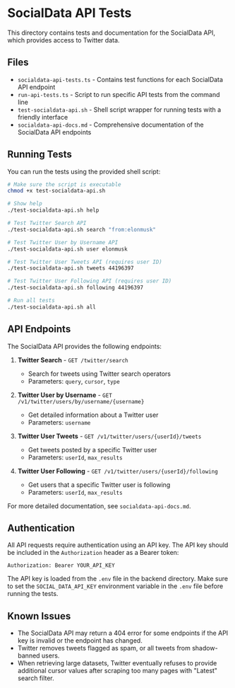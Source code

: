 # SocialData API Tests

This directory contains tests and documentation for the SocialData API, which provides access to Twitter data.

## Files

- `socialdata-api-tests.ts` - Contains test functions for each SocialData API endpoint
- `run-api-tests.ts` - Script to run specific API tests from the command line
- `test-socialdata-api.sh` - Shell script wrapper for running tests with a friendly interface
- `socialdata-api-docs.md` - Comprehensive documentation of the SocialData API endpoints

## Running Tests

You can run the tests using the provided shell script:

```bash
# Make sure the script is executable
chmod +x test-socialdata-api.sh

# Show help
./test-socialdata-api.sh help

# Test Twitter Search API
./test-socialdata-api.sh search "from:elonmusk"

# Test Twitter User by Username API
./test-socialdata-api.sh user elonmusk

# Test Twitter User Tweets API (requires user ID)
./test-socialdata-api.sh tweets 44196397

# Test Twitter User Following API (requires user ID)
./test-socialdata-api.sh following 44196397

# Run all tests
./test-socialdata-api.sh all
```

## API Endpoints

The SocialData API provides the following endpoints:

1. **Twitter Search** - `GET /twitter/search`
   - Search for tweets using Twitter search operators
   - Parameters: `query`, `cursor`, `type`

2. **Twitter User by Username** - `GET /v1/twitter/users/by/username/{username}`
   - Get detailed information about a Twitter user
   - Parameters: `username`

3. **Twitter User Tweets** - `GET /v1/twitter/users/{userId}/tweets`
   - Get tweets posted by a specific Twitter user
   - Parameters: `userId`, `max_results`

4. **Twitter User Following** - `GET /v1/twitter/users/{userId}/following`
   - Get users that a specific Twitter user is following
   - Parameters: `userId`, `max_results`

For more detailed documentation, see `socialdata-api-docs.md`.

## Authentication

All API requests require authentication using an API key. The API key should be included in the `Authorization` header as a Bearer token:

```
Authorization: Bearer YOUR_API_KEY
```

The API key is loaded from the `.env` file in the backend directory. Make sure to set the `SOCIAL_DATA_API_KEY` environment variable in the `.env` file before running the tests.

## Known Issues

- The SocialData API may return a 404 error for some endpoints if the API key is invalid or the endpoint has changed.
- Twitter removes tweets flagged as spam, or all tweets from shadow-banned users.
- When retrieving large datasets, Twitter eventually refuses to provide additional cursor values after scraping too many pages with "Latest" search filter. 